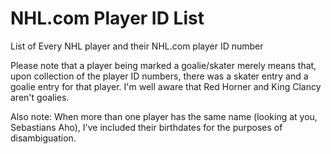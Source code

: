 # NHL.com Player ID List
List of Every NHL player and their NHL.com player ID number

Please note that a player being marked a goalie/skater merely means that, upon collection of the player ID numbers, there was a skater entry and a goalie entry for that player. I'm well aware that Red Horner and King Clancy aren't goalies.

Also note: When more than one player has the same name (looking at you, Sebastians Aho), I've included their birthdates for the purposes of disambiguation.
